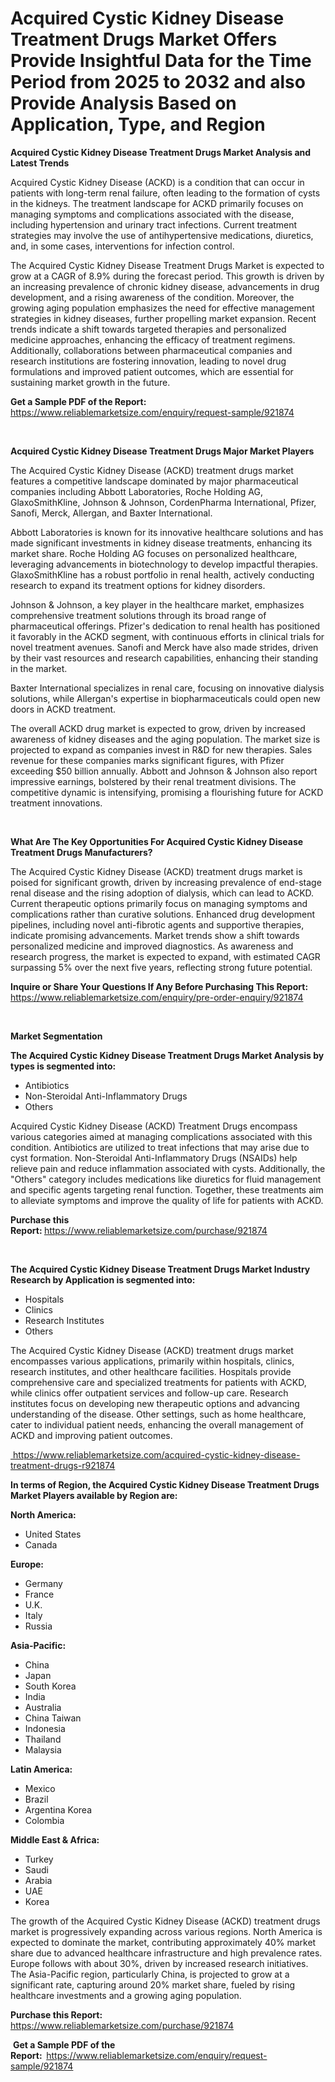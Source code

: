 <p><h1>Acquired Cystic Kidney Disease Treatment Drugs Market Offers Provide Insightful Data for the Time Period from 2025 to 2032 and also Provide Analysis Based on Application, Type, and Region</h1></p><p><strong>Acquired Cystic Kidney Disease Treatment Drugs Market Analysis and Latest Trends</strong></p>
<p><p>Acquired Cystic Kidney Disease (ACKD) is a condition that can occur in patients with long-term renal failure, often leading to the formation of cysts in the kidneys. The treatment landscape for ACKD primarily focuses on managing symptoms and complications associated with the disease, including hypertension and urinary tract infections. Current treatment strategies may involve the use of antihypertensive medications, diuretics, and, in some cases, interventions for infection control.</p><p>The Acquired Cystic Kidney Disease Treatment Drugs Market is expected to grow at a CAGR of 8.9% during the forecast period. This growth is driven by an increasing prevalence of chronic kidney disease, advancements in drug development, and a rising awareness of the condition. Moreover, the growing aging population emphasizes the need for effective management strategies in kidney diseases, further propelling market expansion. Recent trends indicate a shift towards targeted therapies and personalized medicine approaches, enhancing the efficacy of treatment regimens. Additionally, collaborations between pharmaceutical companies and research institutions are fostering innovation, leading to novel drug formulations and improved patient outcomes, which are essential for sustaining market growth in the future.</p></p>
<p><strong>Get a Sample PDF of the Report:&nbsp;</strong> <a href="https://www.reliablemarketsize.com/enquiry/request-sample/921874?utm_campaign=2034&utm_medium=2&utm_source=Github&utm_content=ia&utm_term=18042025&utm_id=acquired-cystic-kidney-disease-treatment-drugs">https://www.reliablemarketsize.com/enquiry/request-sample/921874</a></p>
<p>&nbsp;</p>
<p><strong>Acquired Cystic Kidney Disease Treatment Drugs Major Market Players</strong></p>
<p><p>The Acquired Cystic Kidney Disease (ACKD) treatment drugs market features a competitive landscape dominated by major pharmaceutical companies including Abbott Laboratories, Roche Holding AG, GlaxoSmithKline, Johnson & Johnson, CordenPharma International, Pfizer, Sanofi, Merck, Allergan, and Baxter International. </p><p>Abbott Laboratories is known for its innovative healthcare solutions and has made significant investments in kidney disease treatments, enhancing its market share. Roche Holding AG focuses on personalized healthcare, leveraging advancements in biotechnology to develop impactful therapies. GlaxoSmithKline has a robust portfolio in renal health, actively conducting research to expand its treatment options for kidney disorders. </p><p>Johnson & Johnson, a key player in the healthcare market, emphasizes comprehensive treatment solutions through its broad range of pharmaceutical offerings. Pfizer's dedication to renal health has positioned it favorably in the ACKD segment, with continuous efforts in clinical trials for novel treatment avenues. Sanofi and Merck have also made strides, driven by their vast resources and research capabilities, enhancing their standing in the market. </p><p>Baxter International specializes in renal care, focusing on innovative dialysis solutions, while Allergan's expertise in biopharmaceuticals could open new doors in ACKD treatment. </p><p>The overall ACKD drug market is expected to grow, driven by increased awareness of kidney diseases and the aging population. The market size is projected to expand as companies invest in R&D for new therapies. Sales revenue for these companies marks significant figures, with Pfizer exceeding $50 billion annually. Abbott and Johnson & Johnson also report impressive earnings, bolstered by their renal treatment divisions. The competitive dynamic is intensifying, promising a flourishing future for ACKD treatment innovations.</p></p>
<p>&nbsp;</p>
<p><strong>What Are The Key Opportunities For Acquired Cystic Kidney Disease Treatment Drugs Manufacturers?</strong></p>
<p><p>The Acquired Cystic Kidney Disease (ACKD) treatment drugs market is poised for significant growth, driven by increasing prevalence of end-stage renal disease and the rising adoption of dialysis, which can lead to ACKD. Current therapeutic options primarily focus on managing symptoms and complications rather than curative solutions. Enhanced drug development pipelines, including novel anti-fibrotic agents and supportive therapies, indicate promising advancements. Market trends show a shift towards personalized medicine and improved diagnostics. As awareness and research progress, the market is expected to expand, with estimated CAGR surpassing 5% over the next five years, reflecting strong future potential.</p></p>
<p><strong>Inquire or Share Your Questions If Any Before Purchasing This Report:</strong> <a href="https://www.reliablemarketsize.com/enquiry/pre-order-enquiry/921874?utm_campaign=2034&utm_medium=2&utm_source=Github&utm_content=ia&utm_term=18042025&utm_id=acquired-cystic-kidney-disease-treatment-drugs">https://www.reliablemarketsize.com/enquiry/pre-order-enquiry/921874</a></p>
<p>&nbsp;</p>
<p><strong>Market Segmentation</strong></p>
<p><strong>The Acquired Cystic Kidney Disease Treatment Drugs Market Analysis by types is segmented into:</strong></p>
<p><ul><li>Antibiotics</li><li>Non-Steroidal Anti-Inflammatory Drugs</li><li>Others</li></ul></p>
<p><p>Acquired Cystic Kidney Disease (ACKD) Treatment Drugs encompass various categories aimed at managing complications associated with this condition. Antibiotics are utilized to treat infections that may arise due to cyst formation. Non-Steroidal Anti-Inflammatory Drugs (NSAIDs) help relieve pain and reduce inflammation associated with cysts. Additionally, the "Others" category includes medications like diuretics for fluid management and specific agents targeting renal function. Together, these treatments aim to alleviate symptoms and improve the quality of life for patients with ACKD.</p></p>
<p><strong>Purchase this Report:&nbsp;</strong><a href="https://www.reliablemarketsize.com/purchase/921874?utm_campaign=2034&utm_medium=2&utm_source=Github&utm_content=ia&utm_term=18042025&utm_id=acquired-cystic-kidney-disease-treatment-drugs">https://www.reliablemarketsize.com/purchase/921874</a></p>
<p>&nbsp;</p>
<p><strong>The Acquired Cystic Kidney Disease Treatment Drugs Market Industry Research by Application is segmented into:</strong></p>
<p><ul><li>Hospitals</li><li>Clinics</li><li>Research Institutes</li><li>Others</li></ul></p>
<p><p>The Acquired Cystic Kidney Disease (ACKD) treatment drugs market encompasses various applications, primarily within hospitals, clinics, research institutes, and other healthcare facilities. Hospitals provide comprehensive care and specialized treatments for patients with ACKD, while clinics offer outpatient services and follow-up care. Research institutes focus on developing new therapeutic options and advancing understanding of the disease. Other settings, such as home healthcare, cater to individual patient needs, enhancing the overall management of ACKD and improving patient outcomes.</p></p>
<p><a href="https://www.reliablemarketsize.com/acquired-cystic-kidney-disease-treatment-drugs-r921874?utm_campaign=2034&utm_medium=2&utm_source=Github&utm_content=ia&utm_term=18042025&utm_id=acquired-cystic-kidney-disease-treatment-drugs">&nbsp;https://www.reliablemarketsize.com/acquired-cystic-kidney-disease-treatment-drugs-r921874</a></p>
<p><strong>In terms of Region, the Acquired Cystic Kidney Disease Treatment Drugs Market Players available by Region are:</strong></p>
<p>
    <p> <strong> North America: </strong>
        <ul>
            <li>United States</li>
            <li>Canada</li>
        </ul>
        </p> 
    <p> <strong> Europe: </strong>
        <ul>
            <li>Germany</li>
            <li>France</li>
            <li>U.K.</li>
            <li>Italy</li>
            <li>Russia</li>
        </ul>
        </p> 
    <p> <strong> Asia-Pacific: </strong>
        <ul>
            <li>China</li>
            <li>Japan</li>
            <li>South Korea</li>
            <li>India</li>
            <li>Australia</li>
            <li>China Taiwan</li>
            <li>Indonesia</li>
            <li>Thailand</li>
            <li>Malaysia</li>
        </ul>
        </p> 
    <p> <strong> Latin America: </strong>
        <ul>
            <li>Mexico</li>
            <li>Brazil</li>
            <li>Argentina Korea</li>
            <li>Colombia</li>
        </ul>
        </p> 
    <p> <strong> Middle East & Africa: </strong>
        <ul>
            <li>Turkey</li>
            <li>Saudi</li>
            <li>Arabia</li>
            <li>UAE</li>
            <li>Korea</li>
        </ul>
    </p>
    </p>
<p><p>The growth of the Acquired Cystic Kidney Disease (ACKD) treatment drugs market is progressively expanding across various regions. North America is expected to dominate the market, contributing approximately 40% market share due to advanced healthcare infrastructure and high prevalence rates. Europe follows with about 30%, driven by increased research initiatives. The Asia-Pacific region, particularly China, is projected to grow at a significant rate, capturing around 20% market share, fueled by rising healthcare investments and a growing aging population.</p></p>
<p><strong>Purchase this Report: </strong><a href="https://www.reliablemarketsize.com/purchase/921874?utm_campaign=2034&utm_medium=2&utm_source=Github&utm_content=ia&utm_term=18042025&utm_id=acquired-cystic-kidney-disease-treatment-drugs">https://www.reliablemarketsize.com/purchase/921874</a></p>
<p>&nbsp;<strong>Get a Sample PDF of the Report:&nbsp;&nbsp;</strong><a href="https://www.reliablemarketsize.com/enquiry/request-sample/921874?utm_campaign=2034&utm_medium=2&utm_source=Github&utm_content=ia&utm_term=18042025&utm_id=acquired-cystic-kidney-disease-treatment-drugs">https://www.reliablemarketsize.com/enquiry/request-sample/921874</a></p>
<p><strong></strong></p>
<p><p></p><p></p><p></p></p>